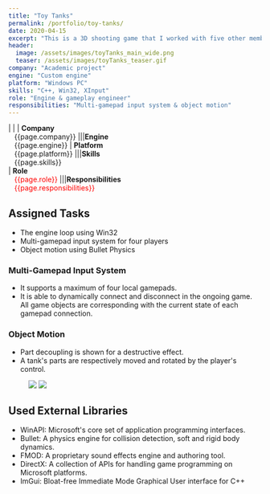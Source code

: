 ```yaml
---
title: "Toy Tanks"
permalink: /portfolio/toy-tanks/
date: 2020-04-15
excerpt: "This is a 3D shooting game that I worked with five other members. I mainly focused on <u>multi-gamepad input system</u> for four players and <u>object motion</u> based on Bullet Physics."
header:
  image: /assets/images/toyTanks_main_wide.png
  teaser: /assets/images/toyTanks_teaser.gif
company: "Academic project"
engine: "Custom engine"
platform: "Windows PC"
skills: "C++, Win32, XInput"
role: "Engine & gameplay engineer"
responsibilities: "Multi-gamepad input system & object motion"
---
```


| |
| **Company**<br>&nbsp;&nbsp;&nbsp;{{page.company}}								|||**Engine**<br>&nbsp;&nbsp;&nbsp;{{page.engine}}
| **Platform**<br>&nbsp;&nbsp;&nbsp;{{page.platform}}							|||**Skills**<br>&nbsp;&nbsp;&nbsp;{{page.skills}}	
| **Role**<br>&nbsp;&nbsp;&nbsp;<span style="color:red">{{page.role}}</span>	|||**Responsibilities**<br>&nbsp;&nbsp;&nbsp;<span style="color:red">{{page.responsibilities}}</span>

## Assigned Tasks
 - The engine loop using Win32
 - Multi-gamepad input system for four players
 - Object motion using Bullet Physics

### Multi-Gamepad Input System
 - It supports a maximum of four local gamepads.
 - It is able to dynamically connect and disconnect in the ongoing game. All game objects are corresponding with the current state of each gamepad connection.

### Object Motion
 - Part decoupling is shown for a destructive effect.
 - A tank's parts are respectively moved and rotated by the player's control.

<figure class="half">
	<img src="/assets/images/toyTanks_tank_decoupling.gif">
	<img src="/assets/images/toyTanks_tank_motion.gif">
</figure>

## Used External Libraries
 - WinAPI: Microsoft's core set of application programming interfaces.
 - Bullet: A physics engine for collision detection, soft and rigid body dynamics.
 - FMOD: A proprietary sound effects engine and authoring tool.
 - DirectX: A collection of APIs for handling game programming on Microsoft platforms.
 - ImGui: Bloat-free Immediate Mode Graphical User interface for C++
